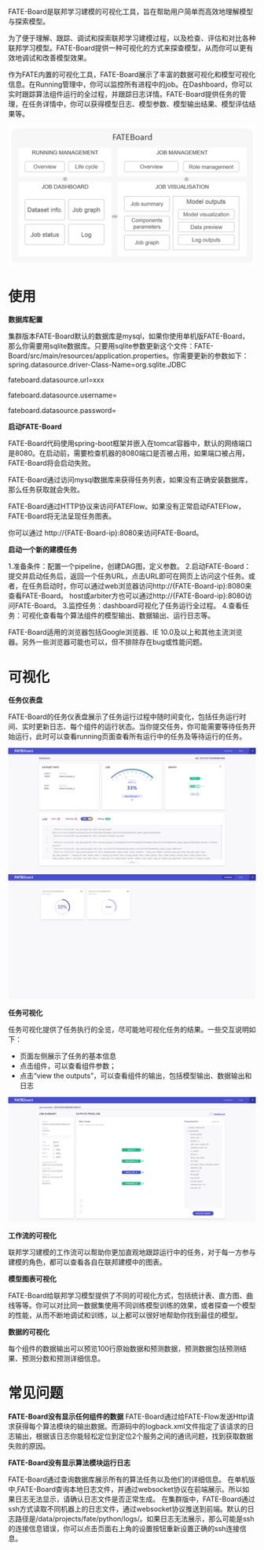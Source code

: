 FATE-Board是联邦学习建模的可视化工具，旨在帮助用户简单而高效地理解模型与探索模型。

为了便于理解、跟踪、调试和探索联邦学习建模过程，以及检查、评估和对比各种联邦学习模型。FATE-Board提供一种可视化的方式来探查模型，从而你可以更有效地调试和改善模型效果。

作为FATE内置的可视化工具，FATE-Board展示了丰富的数据可视化和模型可视化信息。在Running管理中，你可以监控所有进程中的job。在Dashboard，你可以实时跟踪算法组件运行的全过程，并跟踪日志详情。FATE-Board提供任务的管理，在任务详情中，你可以获得模型日志、模型参数、模型输出结果、模型评估结果等。

 <div style="text-align:center", align=center>
<img src="./images/FATEBoard.png" />
</div>

# **使用** #

**数据库配置**

集群版本FATE-Board默认的数据库是mysql，如果你使用单机版FATE-Board，那么你需要用sqlite数据库。只要用sqlite参数更新这个文件：FATE-Board/src/main/resources/application.properties。你需要更新的参数如下：
spring.datasource.driver-Class-Name=org.sqlite.JDBC 

fateboard.datasource.url=xxx 

fateboard.datasource.username= 

fateboard.datasource.password=


**启动FATE-Board** 

FATE-Board代码使用spring-boot框架并嵌入在tomcat容器中，默认的网络端口是8080。在启动前，需要检查机器的8080端口是否被占用，如果端口被占用，FATE-Board将会启动失败。

FATE-Board通过访问mysql数据库来获得任务列表，如果没有正确安装数据库，那么任务获取就会失败。 

FATE-Board通过HTTP协议来访问FATEFlow。如果没有正常启动FATEFlow，FATE-Board将无法呈现任务图表。

你可以通过 http://{FATE-Board-ip}:8080来访问FATE-Board。

**启动一个新的建模任务** 

1.准备条件：配置一个pipeline，创建DAG图，定义参数。
2.启动FATE-Board：提交并启动任务后，返回一个任务URL，点击URL即可在网页上访问这个任务。或者，在任务启动时，你可以通过web浏览器访问http://{FATE-Board-ip}:8080来查看FATE-Board。
host或arbiter方也可以通过http://{FATE-Board-ip}:8080访问FATE-Board。
3.监控任务：dashboard可视化了任务运行全过程。
4.查看任务：可视化查看每个算法组件的模型输出、数据输出、运行日志等。

FATE-Board适用的浏览器包括Google浏览器、IE 10.0及以上和其他主流浏览器。另外一些浏览器可能也可以，但不排除存在bug或性能问题。

# **可视化** #

**任务仪表盘** 

FATE-Board的任务仪表盘展示了任务运行过程中随时间变化，包括任务运行时间、实时更新日志、每个组件的运行状态。当你提交任务，你可能需要等待任务开始运行，此时可以查看running页面查看所有运行中的任务及等待运行的任务。

<div style="text-align:center", align=center>
<img src="./images/dashboard.png" />
</div>
<div style="text-align:center", align=center>
<img src="./images/Running.png" />
</div>

**任务可视化**

任务可视化提供了任务执行的全览，尽可能地可视化任务的结果。一些交互说明如下：

- 页面左侧展示了任务的基本信息
- 点击组件，可以查看组件参数；
- 点击“view the outputs”，可以查看组件的输出，包括模型输出、数据输出和日志

<div style="text-align:center", align=center>
<img src="./images/jobDetail.png" />
</div>

**工作流的可视化**

联邦学习建模的工作流可以帮助你更加直观地跟踪运行中的任务，对于每一方参与建模的角色，都可以查看各自在联邦建模中的图表。 

**模型图表可视化**

FATE-Board给联邦学习模型提供了不同的可视化方式，包括统计表、直方图、曲线等等。你可以对比同一数据集使用不同训练模型训练的效果，或者探查一个模型的性能，从而不断地调试和训练，以上都可以很好地帮助你找到最佳的模型。

**数据的可视化**

每个组件的数据输出可以预览100行原始数据和预测数据，预测数据包括预测结果、预测分数和预测详细信息。

# **常见问题** #

**FATE-Board没有显示任何组件的数据** 
FATE-Board通过给FATE-Flow发送Http请求获得每个算法模块的输出数据。而源码中的logback.xml文件指定了该请求的日志输出，根据该日志你能轻松定位到定位2个服务之间的通讯问题，找到获取数据失败的原因。

**FATE-Board没有显示算法模块运行日志**

FATE-Board通过查询数据库展示所有的算法任务以及他们的详细信息。
在单机版中,FATE-Board查询本地日志文件，并通过websocket协议在前端展示。所以如果日志无法显示，请确认日志文件是否正常生成。
在集群版中，FATE-Board通过ssh方式读取不同机器上的日志文件，通过websocket协议推送到前端。默认的日志路径是/data/projects/fate/python/logs/。如果日志无法展示，那么可能是ssh的连接信息错误，你可以点击页面右上角的设置按钮重新设置正确的ssh连接信息。
